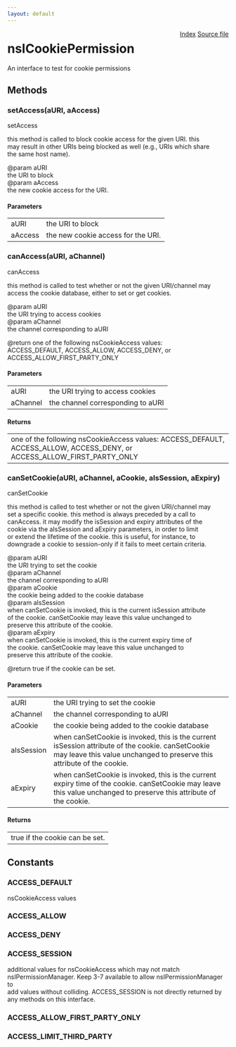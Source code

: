 ```yaml
---
layout: default
---
```

<div class='links' style='float:right'><a href="../index.html">Index</a>
<a href="http://dxr.mozilla.org/mozilla-central/source/netwerk/cookie/nsICookiePermission.idl">Source file</a>
</div>

# nsICookiePermission #
  
An interface to test for cookie permissions  
  

## Methods ##

### setAccess(aURI, aAccess) ###
  
setAccess  
  
this method is called to block cookie access for the given URI.  this  
may result in other URIs being blocked as well (e.g., URIs which share  
the same host name).  
  
@param aURI  
       the URI to block  
@param aAccess  
       the new cookie access for the URI.  
  

#### Parameters ####

<table>

<tr>
<td>aURI</td>
<td>       the URI to block  
</td>
</tr>

<tr>
<td>aAccess</td>
<td>       the new cookie access for the URI.  
</td>
</tr>

</table>

### canAccess(aURI, aChannel) ###
  
canAccess  
  
this method is called to test whether or not the given URI/channel may  
access the cookie database, either to set or get cookies.  
  
@param aURI  
       the URI trying to access cookies  
@param aChannel  
       the channel corresponding to aURI  
  
@return one of the following nsCookieAccess values:  
        ACCESS_DEFAULT, ACCESS_ALLOW, ACCESS_DENY, or  
        ACCESS_ALLOW_FIRST_PARTY_ONLY  
  

#### Parameters ####

<table>

<tr>
<td>aURI</td>
<td>       the URI trying to access cookies  
</td>
</tr>

<tr>
<td>aChannel</td>
<td>       the channel corresponding to aURI  
</td>
</tr>

</table>

#### Returns ####

<table>

<tr>
<td>one of the following nsCookieAccess values:  
        ACCESS_DEFAULT, ACCESS_ALLOW, ACCESS_DENY, or  
        ACCESS_ALLOW_FIRST_PARTY_ONLY  
</td>
</tr>

</table>

### canSetCookie(aURI, aChannel, aCookie, aIsSession, aExpiry) ###
  
canSetCookie  
  
this method is called to test whether or not the given URI/channel may  
set a specific cookie.  this method is always preceded by a call to  
canAccess. it may modify the isSession and expiry attributes of the  
cookie via the aIsSession and aExpiry parameters, in order to limit  
or extend the lifetime of the cookie. this is useful, for instance, to  
downgrade a cookie to session-only if it fails to meet certain criteria.  
  
@param aURI  
       the URI trying to set the cookie  
@param aChannel  
       the channel corresponding to aURI  
@param aCookie  
       the cookie being added to the cookie database  
@param aIsSession  
       when canSetCookie is invoked, this is the current isSession attribute  
       of the cookie. canSetCookie may leave this value unchanged to  
       preserve this attribute of the cookie.  
@param aExpiry  
       when canSetCookie is invoked, this is the current expiry time of  
       the cookie. canSetCookie may leave this value unchanged to  
       preserve this attribute of the cookie.  
  
@return true if the cookie can be set.  
  

#### Parameters ####

<table>

<tr>
<td>aURI</td>
<td>       the URI trying to set the cookie  
</td>
</tr>

<tr>
<td>aChannel</td>
<td>       the channel corresponding to aURI  
</td>
</tr>

<tr>
<td>aCookie</td>
<td>       the cookie being added to the cookie database  
</td>
</tr>

<tr>
<td>aIsSession</td>
<td>       when canSetCookie is invoked, this is the current isSession attribute  
       of the cookie. canSetCookie may leave this value unchanged to  
       preserve this attribute of the cookie.  
</td>
</tr>

<tr>
<td>aExpiry</td>
<td>       when canSetCookie is invoked, this is the current expiry time of  
       the cookie. canSetCookie may leave this value unchanged to  
       preserve this attribute of the cookie.  
</td>
</tr>

</table>

#### Returns ####

<table>

<tr>
<td>true if the cookie can be set.  
</td>
</tr>

</table>

## Constants ##

### ACCESS_DEFAULT ###
  
nsCookieAccess values  
  

### ACCESS_ALLOW ###

### ACCESS_DENY ###

### ACCESS_SESSION ###
  
additional values for nsCookieAccess which may not match  
nsIPermissionManager. Keep 3-7 available to allow nsIPermissionManager to  
add values without colliding. ACCESS_SESSION is not directly returned by  
any methods on this interface.  
  

### ACCESS_ALLOW_FIRST_PARTY_ONLY ###

### ACCESS_LIMIT_THIRD_PARTY ###
